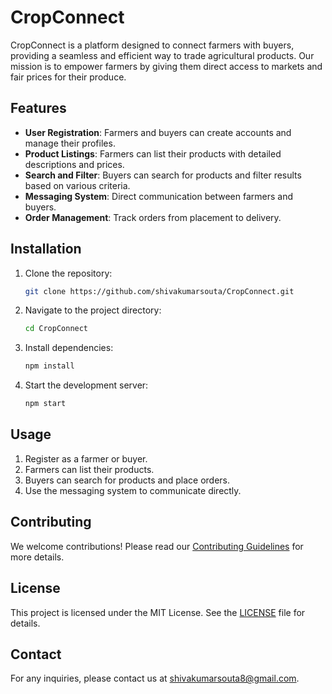 # CropConnect

CropConnect is a platform designed to connect farmers with buyers, providing a seamless and efficient way to trade agricultural products. Our mission is to empower farmers by giving them direct access to markets and fair prices for their produce.

## Features

- **User Registration**: Farmers and buyers can create accounts and manage their profiles.
- **Product Listings**: Farmers can list their products with detailed descriptions and prices.
- **Search and Filter**: Buyers can search for products and filter results based on various criteria.
- **Messaging System**: Direct communication between farmers and buyers.
- **Order Management**: Track orders from placement to delivery.

## Installation

1. Clone the repository:
    ```bash
    git clone https://github.com/shivakumarsouta/CropConnect.git
    ```
2. Navigate to the project directory:
    ```bash
    cd CropConnect
    ```
3. Install dependencies:
    ```bash
    npm install
    ```
4. Start the development server:
    ```bash
    npm start
    ```

## Usage

1. Register as a farmer or buyer.
2. Farmers can list their products.
3. Buyers can search for products and place orders.
4. Use the messaging system to communicate directly.

## Contributing

We welcome contributions! Please read our [Contributing Guidelines](CONTRIBUTING.md) for more details.

## License

This project is licensed under the MIT License. See the [LICENSE](LICENSE) file for details.

## Contact

For any inquiries, please contact us at shivakumarsouta8@gmail.com.
